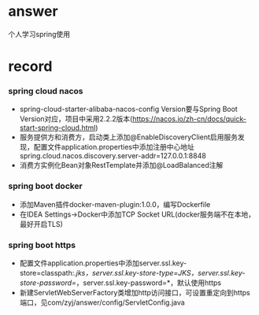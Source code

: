 # answer
个人学习spring使用

# record

### spring cloud nacos
- spring-cloud-starter-alibaba-nacos-config Version要与Spring Boot Version对应，项目中采用2.2.2版本(https://nacos.io/zh-cn/docs/quick-start-spring-cloud.html)
- 服务提供方和消费方，启动类上添加@EnableDiscoveryClient启用服务发现，配置文件application.properties中添加注册中心地址spring.cloud.nacos.discovery.server-addr=127.0.0.1:8848
- 消费方实例化Bean对象RestTemplate并添加@LoadBalanced注解

### spring boot docker
- 添加Maven插件docker-maven-plugin:1.0.0，编写Dockerfile
- 在IDEA Settings->Docker中添加TCP Socket URL(docker服务端不在本地，最好开启TLS)

### spring boot https
- 配置文件application.properties中添加server.ssl.key-store=classpath:*.jks，server.ssl.key-store-type=JKS，server.ssl.key-store-password=*，server.ssl.key-password=*，默认使用https
- 新建ServletWebServerFactory类增加http访问接口，可设置重定向到https端口，见com/zyj/answer/config/ServletConfig.java
